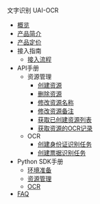 <div class="sidebar_title"> 文字识别 UAI-OCR</div>

* [概览](ai/uai-ocr/overview)
* [产品简介](ai/uai-ocr/introduction)
* [产品定价](ai/uai-ocr/price)
* 接入指南
    * [接入流程](ai/uai-ocr/access/prepare)
* API手册
    * 资源管理
        * [创建资源](ai/uai-ocr/api/resource/create-resource)
        * [删除资源](ai/uai-ocr/api/resource/delete-resource)
        * [修改资源名称](ai/uai-ocr/api/resource/modify-resource-name)
        * [修改资源备注](ai/uai-ocr/api/resource/modify-resource-memo)
        * [获取已创建资源列表](ai/uai-ocr/api/resource/get-resource-list)
        * [获取资源的OCR记录](ai/uai-ocr/api/resource/get-resouce-record)
    * OCR
        * [创建身份证识别任务](ai/uai-ocr/api/ocr/create-task)
        * [创建票据识别任务](ai/uai-ocr/api/ocr/create-bill-task)
* Python SDK手册
    * [环境准备](ai/uai-ocr/pysdk/prepare)
    * [资源管理](ai/uai-ocr/pysdk/resource)
    * [OCR](ai/uai-ocr/pysdk/ocr)
* [FAQ](ai/uai-ocr/faq)









    
   
   
    
        